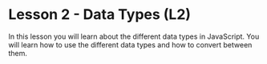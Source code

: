 # Lesson 2 - Data Types (L2)

In this lesson you will learn about the different data types in JavaScript.
You will learn how to use the different data types and how to convert between them.